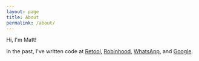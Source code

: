 ```yaml
---
layout: page
title: About
permalink: /about/
---
```


Hi, I'm Matt!

In the past, I've written code at [Retool](https://retool.com/), [Robinhood](https://robinhood.com/us/en/), [WhatsApp](https://www.whatsapp.com/), and [Google](https://www.google.com/). 
